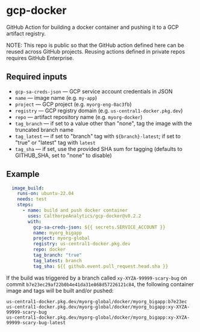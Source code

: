 # gcp-docker

GitHub Action for building a docker container and pushing it to a GCP artifact
registry.

NOTE: This repo is public so that the GitHub action defined here can be
reused across GitHub projects. Reusing actions defined in private repos
requires GitHub Enterprise.

## Required inputs

* `gcp-sa-creds-json` — GCP service account credentials in JSON
* `name` — image name (e.g. `my-app`)
* `project` — GCP project (e.g. `myorg-eng-0ac3fb`)
* `registry` — GCP registry domain (e.g. `us-central1-docker.pkg.dev`) 
* `repo` — artifact repository name (e.g. `myorg-docker`)
* `tag_branch` — if set to a value other than "none", tag the image with the truncated branch name
* `tag_latest` —  if set to "branch" tag with `${branch}-latest`; if set to "true" or "latest" tag with `latest`
* `tag_sha` — if set, use the provided SHA sum for tagging (defaults to GITHUB_SHA, set to "none" to disable)

## Example

```yaml
  image_build:
    runs-on: ubuntu-22.04
    needs: test
    steps:
      - name: build and push docker container
        uses: CalthorpeAnalytics/gcp-docker@v0.2.2
        with:
          gcp-sa-creds-json: ${{ secrets.SERVICE_ACCOUNT }}
          name: myorg_bigapp
          project: myorg-global
          registry: us-central1-docker.pkg.dev
          repo: docker
          tag_branch: "true"
          tag_latest: branch
          tag_sha: ${{ github.event.pull_request.head.sha }}
```

If the build was triggered by a branch called `xy-XYZA-99999-scary-bug` on commit
`b7e23ec29af22b0b4e41da31e868d57226121c84`, the following container image and 
tags will be built and/or pushed:

```
us-central1-docker.pkg.dev/myorg-global/docker/myorg_bigapp:b7e23ec
us-central1-docker.pkg.dev/myorg-global/docker/myorg_bigapp:xy-XYZA-99999-scary-bug
us-central1-docker.pkg.dev/myorg-global/docker/myorg_bigapp:xy-XYZA-99999-scary-bug-latest
```
